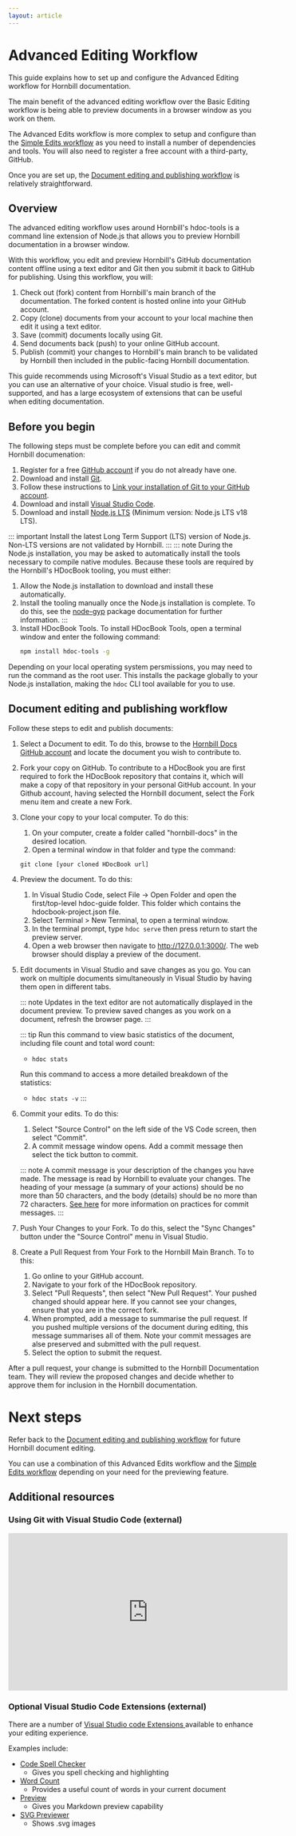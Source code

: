 ```yaml
---
layout: article
---
```

# Advanced Editing Workflow
This guide explains how to set up and configure the Advanced Editing workflow for Hornbill documentation. 

The main benefit of the advanced editing workflow over the Basic Editing workflow is being able to preview documents in a browser window as you work on them.

The Advanced Edits workflow is more complex to setup and configure than the [Simple Edits workflow](/_books/hdoc-guide/hdocbook/sinple-edits) as you need to install a number of dependencies and tools. You will also need to register a free account with a third-party, GitHub.

Once you are set up, the [Document editing and publishing workflow](/_books/hdoc-guide/hdocbook/complex-edits/Document-editing-and-publishing-workflow) is relatively straightforward.

## Overview
The advanced editing workflow uses around Hornbill's hdoc-tools is a command line extension of Node.js that allows you to preview Hornbill documentation in a browser window.

With this workflow, you edit and preview Hornbill's GitHub documentation content offline using a text editor and Git then you submit it back to GitHub for publishing. Using this workflow, you will:

1. Check out (fork) content from Hornbill's main branch of the documentation. The forked content is hosted online into your GitHub account.
2. Copy (clone) documents from your account to your local machine then edit it using a text editor.
3. Save (commit) documents locally using Git.
4. Send documents back (push) to your online GitHub account.
5. Publish (commit) your changes to Hornbill's main branch to be validated by Hornbill then included in the public-facing Hornbill documentation. 

This guide recommends using Microsoft's Visual Studio as a text editor, but you can use an alternative of your choice. Visual studio is free, well-supported, and has a large ecosystem of extensions that can be useful when editing documentation.

## Before you begin
The following steps must be complete before you can edit and commit Hornbill documenation:
1. Register for a free [GitHub account](https://github.com/signup) if you do not already have one.
2. Download and install [Git](https://git-scm.com/book/en/v2/Getting-Started-Installing-Git). 
3. Follow these instructions to [Link your installation of Git to your GitHub account](https://docs.github.com/en/get-started/quickstart/set-up-git).
4. Download and install [Visual Studio Code](https://code.visualstudio.com/). 
5. Download and install [Node.js LTS](https://nodejs.org/en/) (Minimum version: Node.js LTS v18 LTS).

  ::: important
  Install the latest Long Term Support (LTS) version of Node.js. Non-LTS versions are not validated by Hornbill.
  ::: 
  ::: note
  During the Node.js installation, you may be asked to automatically install the tools necessary to compile native modules. Because these tools are required by the Hornbill's HDocBook tooling, you must either:
   1. Allow the Node.js installation to download and install these automatically.
   2. Install the tooling manually once the Node.js installation is complete. To do this, see the [node-gyp](https://www.npmjs.com/package/node-gyp)  package documentation for further information.
   :::
6.  Install HDocBook Tools. To install HDocBook Tools, open a terminal window and enter the following command: 
    ```bash
    npm install hdoc-tools -g
    ```
   Depending on your local operating system persmissions, you may need to run the command as the root user. This installs the package globally to your Node.js installation, making the `hdoc` CLI tool available for you to use. 

## Document editing and publishing workflow
Follow these steps to edit and publish documents:

1. Select a Document to edit. To do this, browse to the [Hornbill Docs GitHub account](https://github.com/Hornbill-Docs) and locate the document you wish to contribute to. 

2. Fork your copy on GitHub. To contribute to a HDocBook you are first required to fork the HDocBook repository that contains it, which will make a copy of that repository in your personal GitHub account. In your Github account, having selected the Hornbill document, select the Fork menu item and create a new Fork.

3. Clone your copy to your local computer. To do this:
    1. On your computer, create a folder called "hornbill-docs" in the desired location.
    2. Open a terminal window in that folder and type the command:

   `git clone [your cloned HDocBook url]`

4. Preview the document. To do this:
    1. In Visual Studio Code, select File -> Open Folder and open the first/top-level hdoc-guide folder. This folder which contains the hdocbook-project.json file. 
    2. Select Terminal > New Terminal, to open a terminal window. 
    3. In the terminal prompt, type `hdoc serve` then press return to start the preview server. 
    4. Open a web browser then navigate to http://127.0.0.1:3000/. The web browser should display a preview of the document.

5. Edit documents in Visual Studio and save changes as you go. You can work on multiple documents simultaneously in Visual Studio by having them open in different tabs. 

    ::: note
    Updates in the text editor are not automatically displayed in the document preview. To preview saved changes as you work on a document, refresh the browser page.
    :::

    ::: tip
    Run this command to view basic statistics of the document, including file count and total word count:
    - `hdoc stats`

    Run this command to access a more detailed breakdown of the statistics:
    - `hdoc stats -v`
    :::

6. Commit your edits. To do this:
    1. Select "Source Control" on the left side of the VS Code screen, then select "Commit". 
    2. A commit message window opens. Add a commit message then select the tick button to commit.

    ::: note
    A commit message is your description of the changes you have made. The message is read by Hornbill to evaluate your changes. The heading of your message (a summary of your actions) should be no more than 50 characters, and the body (details) should be no more than 72 characters. [See here](https://www.freecodecamp.org/news/how-to-write-better-git-commit-messages/) for more information on practices for commit messages. 
    :::

6. Push Your Changes to your Fork. To do this, select the "Sync Changes" button under the "Source Control" menu in Visual Studio.

7. Create a Pull Request from Your Fork to the Hornbill Main Branch. To to this:
    1. Go online to your GitHub account. 
    2. Navigate to your fork of the HDocBook repository. 
    3. Select "Pull Requests", then select "New Pull Request". Your pushed changed should appear here. If you cannot see your changes, ensure that you are in the correct fork.
    4. When prompted, add a message to summarise the pull request. If you pushed multiple versions of the document during editing, this message summarises all of them. Note your commit messages are alse preserved and submitted with the pull request.
    5. Select the option to submit the request.

After a pull request, your change is submitted to the Hornbill Documentation team. They will review the proposed changes and decide whether to approve them for inclusion in the Hornbill documentation.

# Next steps

Refer back to the [Document editing and publishing workflow](/_books/hdoc-guide/hdocbook/complex-edits/Document-editing-and-publishing-workflow) for future Hornbill document editing.

You can use a combination of this Advanced Edits workflow and the [Simple Edits workflow](/_books/hdoc-guide/hdocbook/sinple-edits) depending on your need for the previewing feature.

## Additional resources

### Using Git with Visual Studio Code (external)
<iframe width="560" height="315" src="https://www.youtube.com/embed/i_23KUAEtUM" title="Using Git with Visual Studio Code (Official Beginner Tutorial)" frameborder="0" allow="accelerometer; autoplay; clipboard-write; encrypted-media; gyroscope; picture-in-picture" allowfullscreen></iframe>


### Optional Visual Studio Code Extensions (external)

There are a number of [Visual Studio code Extensions ](https://code.visualstudio.com/learn/get-started/extensions) available to enhance your editing experience.

Examples include:

* [Code Spell Checker](https://marketplace.visualstudio.com/items?itemName=streetsidesoftware.code-spell-checker) 
  * Gives you spell checking and highlighting
* [Word Count](https://marketplace.visualstudio.com/items?itemName=ms-vscode.wordcount) 
  * Provides a useful count of words in your current document
* [Preview](https://marketplace.visualstudio.com/items?itemName=searKing.preview-vscode) 
  * Gives you Markdown preview capability
* [SVG Previewer](https://marketplace.visualstudio.com/items?itemName=vitaliymaz.vscode-svg-previewer)
  * Shows .svg images